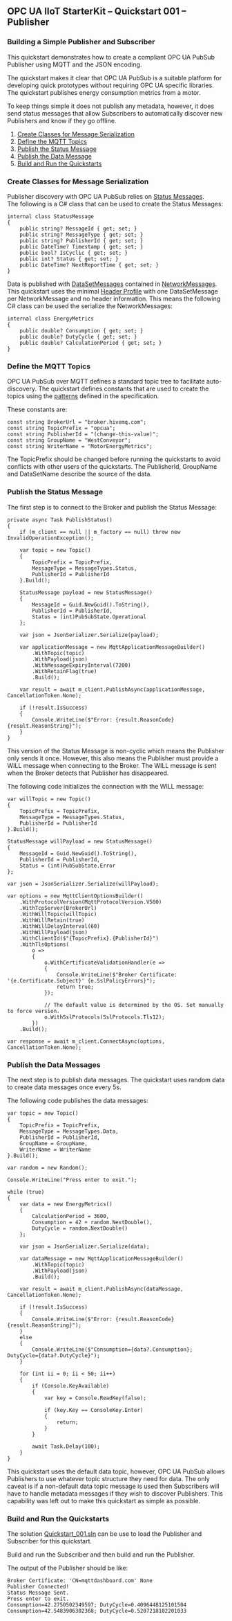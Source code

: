 ﻿## OPC UA IIoT StarterKit – Quickstart 001 – Publisher
### Building a Simple Publisher and Subscriber
This quickstart demonstrates how to create a compliant OPC UA PubSub Publisher using MQTT and the JSON encoding.

The quickstart makes it clear that OPC UA PubSub is a suitable platform for developing quick prototypes without requiring OPC UA specific libraries. The quickstart publishes energy consumption metrics from a motor. 

To keep things simple it does not publish any metadata, however, it does send status messages that allow Subscribers to automatically discover new Publishers and know if they go offline.

1. [Create Classes for Message Serialization](#1)
2. [Define the MQTT Topics](#2)
3. [Publish the Status Message](#3)
4. [Publish the Data Message](#4)
5. [Build and Run the Quickstarts](#5)

### <a name='1'></a>Create Classes for Message Serialization
Publisher discovery with OPC UA PubSub relies on [Status Messages](https://reference.opcfoundation.org/Core/Part14/v105/docs/7.2.5.5.5).  
The following is a C# class that can be used to create the Status Messages:
```
internal class StatusMessage
{
    public string? MessageId { get; set; }
    public string? MessageType { get; set; }
    public string? PublisherId { get; set; }
    public DateTime? Timestamp { get; set; }
    public bool? IsCyclic { get; set; }
    public int? Status { get; set; }
    public DateTime? NextReportTime { get; set; }
}
```

Data is published with [DataSetMessages]([NetworkMessages](https://reference.opcfoundation.org/Core/Part14/v105/docs/7.2.5.4)) contained in [NetworkMessages](https://reference.opcfoundation.org/Core/Part14/v105/docs/7.2.5.3). This quickstart uses the minimal [Header Profile](https://reference.opcfoundation.org/Core/Part14/v105/docs/A.3.2) with one DataSetMessage per NetworkMessage and no header information. This means the following C# class can be used the serialize the NetworkMessages:

```
internal class EnergyMetrics
{
    public double? Consumption { get; set; }
    public double? DutyCycle { get; set; }
    public double? CalculationPeriod { get; set; }
}
```

### <a name='2'></a>Define the MQTT Topics
OPC UA PubSub over MQTT defines a standard topic tree to facilitate auto-discovery. The quickstart defines constants that are used to create the topics using the [patterns]((https://reference.opcfoundation.org/Core/Part14/v105/docs/6.3.2)) defined in the specification.

These constants are:
```
const string BrokerUrl = "broker.hivemq.com";
const string TopicPrefix = "opcua";
const string PublisherId = "(change-this-value)";
const string GroupName = "WestConveyor";
const string WriterName = "MotorEnergyMetrics";
```

The TopicPrefix should be changed before running the quickstarts to avoid conflicts with other users of the quickstarts. The PublisherId, GroupName and DataSetName describe the source of the data.

### <a name='3'></a>Publish the Status Message

The first step is to connect to the Broker and publish the Status Message:
```
private async Task PublishStatus()
{
    if (m_client == null || m_factory == null) throw new InvalidOperationException();

    var topic = new Topic()
    {
        TopicPrefix = TopicPrefix,
        MessageType = MessageTypes.Status,
        PublisherId = PublisherId
    }.Build();

    StatusMessage payload = new StatusMessage()
    {
        MessageId = Guid.NewGuid().ToString(),
        PublisherId = PublisherId,
        Status = (int)PubSubState.Operational
    };

    var json = JsonSerializer.Serialize(payload);

    var applicationMessage = new MqttApplicationMessageBuilder()
        .WithTopic(topic)
        .WithPayload(json)
        .WithMessageExpiryInterval(7200)
        .WithRetainFlag(true)
        .Build();

    var result = await m_client.PublishAsync(applicationMessage, CancellationToken.None);

    if (!result.IsSuccess)
    {
        Console.WriteLine($"Error: {result.ReasonCode} {result.ReasonString}");
    }
}
```
This version of the Status Message is non-cyclic which means the Publisher only sends it once. However, this also means the Publisher must provide a WILL message when connecting to the Broker. The WILL message is sent when the Broker detects that Publisher has disappeared. 

The following code initializes the connection with the WILL message:

```
var willTopic = new Topic()
{
    TopicPrefix = TopicPrefix,
    MessageType = MessageTypes.Status,
    PublisherId = PublisherId
}.Build();

StatusMessage willPayload = new StatusMessage()
{
    MessageId = Guid.NewGuid().ToString(),
    PublisherId = PublisherId,
    Status = (int)PubSubState.Error
};

var json = JsonSerializer.Serialize(willPayload);

var options = new MqttClientOptionsBuilder()
    .WithProtocolVersion(MqttProtocolVersion.V500)
    .WithTcpServer(BrokerUrl)
    .WithWillTopic(willTopic)
    .WithWillRetain(true)
    .WithWillDelayInterval(60)
    .WithWillPayload(json)
    .WithClientId($"{TopicPrefix}.{PublisherId}")
    .WithTlsOptions(
        o =>
        {
            o.WithCertificateValidationHandler(e =>
            {
                Console.WriteLine($"Broker Certificate: '{e.Certificate.Subject}' {e.SslPolicyErrors}");
                return true;
            });

            // The default value is determined by the OS. Set manually to force version.
            o.WithSslProtocols(SslProtocols.Tls12);
        })
    .Build();

var response = await m_client.ConnectAsync(options, CancellationToken.None);
```

### <a name='4'></a>Publish the Data Messages
The next step is to publish data messages. The quickstart uses random data to create data messages once every 5s.

The following code publishes the data messages:
```
var topic = new Topic()
{
    TopicPrefix = TopicPrefix,
    MessageType = MessageTypes.Data,
    PublisherId = PublisherId,
    GroupName = GroupName,
    WriterName = WriterName
}.Build();

var random = new Random();

Console.WriteLine("Press enter to exit.");

while (true)
{
    var data = new EnergyMetrics()
    {
        CalculationPeriod = 3600,
        Consumption = 42 + random.NextDouble(),
        DutyCycle = random.NextDouble()
    };

    var json = JsonSerializer.Serialize(data);

    var dataMessage = new MqttApplicationMessageBuilder()
        .WithTopic(topic)
        .WithPayload(json)
        .Build();

    var result = await m_client.PublishAsync(dataMessage, CancellationToken.None);

    if (!result.IsSuccess)
    {
        Console.WriteLine($"Error: {result.ReasonCode} {result.ReasonString}");
    }
    else
    {
        Console.WriteLine($"Consumption={data?.Consumption}; DutyCycle={data?.DutyCycle}");
    }

    for (int ii = 0; ii < 50; ii++)
    {
        if (Console.KeyAvailable)
        {
            var key = Console.ReadKey(false);

            if (key.Key == ConsoleKey.Enter)
            {
                return;
            }
        }

        await Task.Delay(100);
    }
}
```
This quickstart uses the default data topic, however, OPC UA PubSub allows Publishers to use whatever topic structure they need for data. The only caveat is if a non-default data topic message is used then Subscribers will have to handle metadata messages if they wish to discover Publishers. This capability was left out to make this quickstart as simple as possible.

### <a name='5'></a>Build and Run the Quickstarts
The solution [Quickstart_001.sln](../Quickstart_001.sln) can be use to load the Publisher and Subscriber for this quickstart.

Build and run the Subscriber and then build and run the Publisher.

The output of the Publisher should be like:
```
Broker Certificate: 'CN=mqttdashboard.com' None
Publisher Connected!
Status Message Sent.
Press enter to exit.
Consumption=42.2750502349597; DutyCycle=0.4096448125101504
Consumption=42.5483906302368; DutyCycle=0.5207218102201033
```

